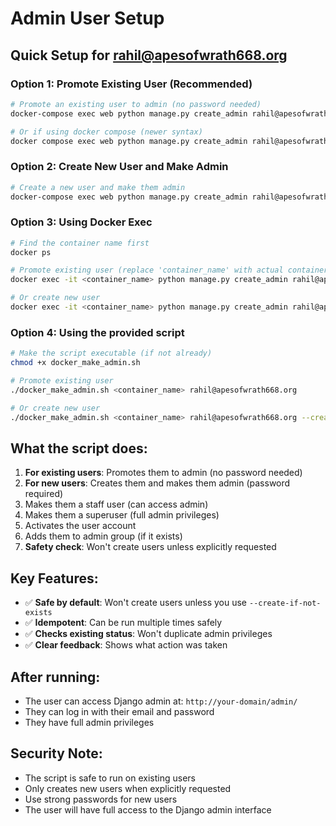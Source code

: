 # Admin User Setup

## Quick Setup for rahil@apesofwrath668.org

### Option 1: Promote Existing User (Recommended)
```bash
# Promote an existing user to admin (no password needed)
docker-compose exec web python manage.py create_admin rahil@apesofwrath668.org

# Or if using docker compose (newer syntax)
docker compose exec web python manage.py create_admin rahil@apesofwrath668.org
```

### Option 2: Create New User and Make Admin
```bash
# Create a new user and make them admin
docker-compose exec web python manage.py create_admin rahil@apesofwrath668.org --create-if-not-exists --password "your-secure-password"
```

### Option 3: Using Docker Exec
```bash
# Find the container name first
docker ps

# Promote existing user (replace 'container_name' with actual container name)
docker exec -it <container_name> python manage.py create_admin rahil@apesofwrath668.org

# Or create new user
docker exec -it <container_name> python manage.py create_admin rahil@apesofwrath668.org --create-if-not-exists --password "your-secure-password"
```

### Option 4: Using the provided script
```bash
# Make the script executable (if not already)
chmod +x docker_make_admin.sh

# Promote existing user
./docker_make_admin.sh <container_name> rahil@apesofwrath668.org

# Or create new user
./docker_make_admin.sh <container_name> rahil@apesofwrath668.org --create-if-not-exists --password "your-secure-password"
```

## What the script does:
1. **For existing users**: Promotes them to admin (no password needed)
2. **For new users**: Creates them and makes them admin (password required)
3. Makes them a staff user (can access admin)
4. Makes them a superuser (full admin privileges)
5. Activates the user account
6. Adds them to admin group (if it exists)
7. **Safety check**: Won't create users unless explicitly requested

## Key Features:
- ✅ **Safe by default**: Won't create users unless you use `--create-if-not-exists`
- ✅ **Idempotent**: Can be run multiple times safely
- ✅ **Checks existing status**: Won't duplicate admin privileges
- ✅ **Clear feedback**: Shows what action was taken

## After running:
- The user can access Django admin at: `http://your-domain/admin/`
- They can log in with their email and password
- They have full admin privileges

## Security Note:
- The script is safe to run on existing users
- Only creates new users when explicitly requested
- Use strong passwords for new users
- The user will have full access to the Django admin interface
